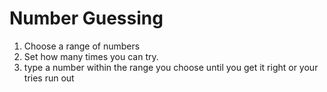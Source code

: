 # Number Guessing
1. Choose a range of numbers
2. Set how many times you can try.
3. type a number within the range you choose until you get it right or your tries run out

